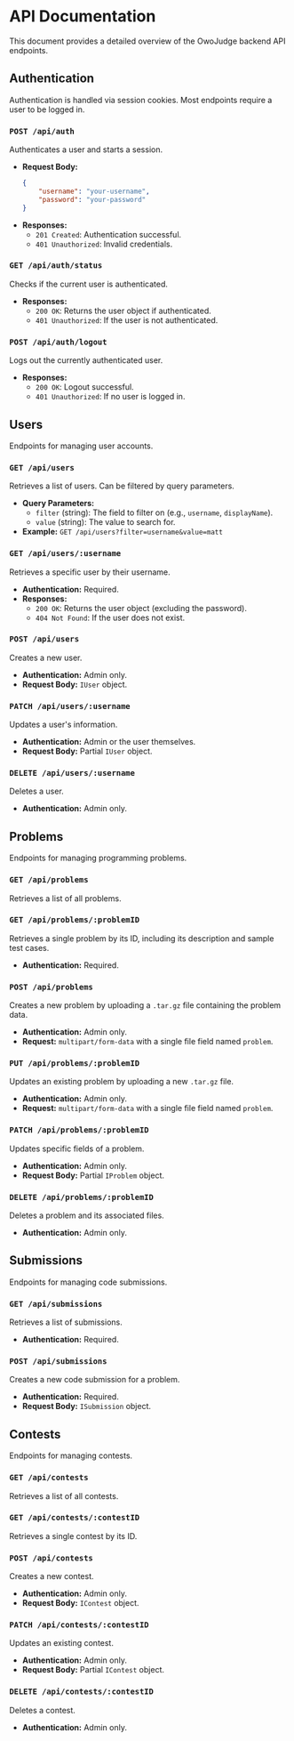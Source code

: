 # API Documentation

This document provides a detailed overview of the OwoJudge backend API endpoints.

## Authentication

Authentication is handled via session cookies. Most endpoints require a user to be logged in.

### `POST /api/auth`

Authenticates a user and starts a session.

-   **Request Body:**
    ```json
    {
        "username": "your-username",
        "password": "your-password"
    }
    ```
-   **Responses:**
    -   `201 Created`: Authentication successful.
    -   `401 Unauthorized`: Invalid credentials.

### `GET /api/auth/status`

Checks if the current user is authenticated.

-   **Responses:**
    -   `200 OK`: Returns the user object if authenticated.
    -   `401 Unauthorized`: If the user is not authenticated.

### `POST /api/auth/logout`

Logs out the currently authenticated user.

-   **Responses:**
    -   `200 OK`: Logout successful.
    -   `401 Unauthorized`: If no user is logged in.

## Users

Endpoints for managing user accounts.

### `GET /api/users`

Retrieves a list of users. Can be filtered by query parameters.

-   **Query Parameters:**
    -   `filter` (string): The field to filter on (e.g., `username`, `displayName`).
    -   `value` (string): The value to search for.
-   **Example:** `GET /api/users?filter=username&value=matt`

### `GET /api/users/:username`

Retrieves a specific user by their username.

-   **Authentication:** Required.
-   **Responses:**
    -   `200 OK`: Returns the user object (excluding the password).
    -   `404 Not Found`: If the user does not exist.

### `POST /api/users`

Creates a new user.

-   **Authentication:** Admin only.
-   **Request Body:** `IUser` object.

### `PATCH /api/users/:username`

Updates a user's information.

-   **Authentication:** Admin or the user themselves.
-   **Request Body:** Partial `IUser` object.

### `DELETE /api/users/:username`

Deletes a user.

-   **Authentication:** Admin only.

## Problems

Endpoints for managing programming problems.

### `GET /api/problems`

Retrieves a list of all problems.

### `GET /api/problems/:problemID`

Retrieves a single problem by its ID, including its description and sample test cases.

-   **Authentication:** Required.

### `POST /api/problems`

Creates a new problem by uploading a `.tar.gz` file containing the problem data.

-   **Authentication:** Admin only.
-   **Request:** `multipart/form-data` with a single file field named `problem`.

### `PUT /api/problems/:problemID`

Updates an existing problem by uploading a new `.tar.gz` file.

-   **Authentication:** Admin only.
-   **Request:** `multipart/form-data` with a single file field named `problem`.

### `PATCH /api/problems/:problemID`

Updates specific fields of a problem.

-   **Authentication:** Admin only.
-   **Request Body:** Partial `IProblem` object.

### `DELETE /api/problems/:problemID`

Deletes a problem and its associated files.

-   **Authentication:** Admin only.

## Submissions

Endpoints for managing code submissions.

### `GET /api/submissions`

Retrieves a list of submissions.

-   **Authentication:** Required.

### `POST /api/submissions`

Creates a new code submission for a problem.

-   **Authentication:** Required.
-   **Request Body:** `ISubmission` object.

## Contests

Endpoints for managing contests.

### `GET /api/contests`

Retrieves a list of all contests.

### `GET /api/contests/:contestID`

Retrieves a single contest by its ID.

### `POST /api/contests`

Creates a new contest.

-   **Authentication:** Admin only.
-   **Request Body:** `IContest` object.

### `PATCH /api/contests/:contestID`

Updates an existing contest.

-   **Authentication:** Admin only.
-   **Request Body:** Partial `IContest` object.

### `DELETE /api/contests/:contestID`

Deletes a contest.

-   **Authentication:** Admin only.
